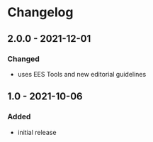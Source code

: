 # Changelog

## 2.0.0 - 2021-12-01

### Changed

- uses EES Tools and new editorial guidelines


## 1.0 - 2021-10-06

### Added

- initial release
